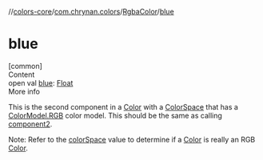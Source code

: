 //[colors-core](../../../index.md)/[com.chrynan.colors](../index.md)/[RgbaColor](index.md)/[blue](blue.md)



# blue  
[common]  
Content  
open val [blue](blue.md): [Float](https://kotlinlang.org/api/latest/jvm/stdlib/kotlin/-float/index.html)  
More info  


This is the second component in a [Color](../-color/index.md) with a [ColorSpace](../../com.chrynan.colors.space/-color-space/index.md) that has a [ColorModel.RGB](../../com.chrynan.colors.space/-color-model/-r-g-b/index.md) color model. This should be the same as calling [component2](../../../../colors-core/com.chrynan.colors/-rgba-color/component2.md).



Note: Refer to the [colorSpace](index.md#%5Bcom.chrynan.colors%2FRgbaColor%2FcolorSpace%2F%23%2FPointingToDeclaration%2F%5D%2FProperties%2F1235785652) value to determine if a [Color](../-color/index.md) is really an RGB [Color](../-color/index.md).

  



